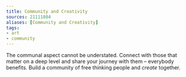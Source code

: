 ```yaml
---
title: Community and Creativity
sources: 21111804
aliases: [Community and Creativity]
tags: 
- art
- community
---
```


The communal aspect cannot be understated. Connect with those that matter on a deep level and share your journey with them – everybody benefits.
Build a community of free thinking people and *create* together.
